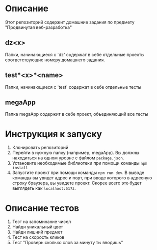 # Описание

Этот репозиторий содержит домашние задания по предмету "Продвинутая веб-разработка"

## dz\<x>

Папки, начинающиеся с 'dz' содержат в себе отдельные проекты соответствующие номеру домашнего задания.

## test*\<x>*\<name>

Папки, начинающиеся с 'test' содержат в себе отдельные тесты

## megaApp

Папка megaApp содержит в себе проект, объединяющий все тесты

# Инструкция к запуску

1. Клонировать репозиторий
2. Перейти в нужную папку (например, megaApp). Вы должны находиться на одном уровне с файлом `package.json`.
3. Установите необходимые библиотеки при помощи команды `npm install`
4. Запустите проект при помощи команды `npm run dev`. В выводе команды вы увидет адрес и порт, при вводе которого в адресную строку браузера, вы увидете проект. Скорее всего это будет выглядеть как `localhost:5173`.

# Описание тестов

1. Тест на запоминание чисел
2. Найди уникальный цвет
3. Найди лишний предмет
4. Тест на скорость кликов
5. Тест "Проверь сколько слов за минуту ты вводишь"
